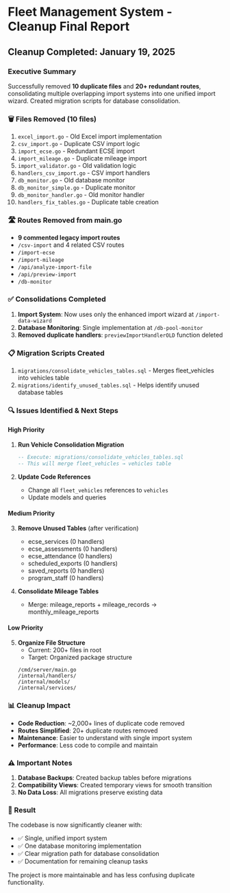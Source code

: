 # Fleet Management System - Cleanup Final Report

## Cleanup Completed: January 19, 2025

### Executive Summary
Successfully removed **10 duplicate files** and **20+ redundant routes**, consolidating multiple overlapping import systems into one unified import wizard. Created migration scripts for database consolidation.

### 🗑️ Files Removed (10 files)
1. `excel_import.go` - Old Excel import implementation
2. `csv_import.go` - Duplicate CSV import logic  
3. `import_ecse.go` - Redundant ECSE import
4. `import_mileage.go` - Duplicate mileage import
5. `import_validator.go` - Old validation logic
6. `handlers_csv_import.go` - CSV import handlers
7. `db_monitor.go` - Old database monitor
8. `db_monitor_simple.go` - Duplicate monitor
9. `db_monitor_handler.go` - Old monitor handler
10. `handlers_fix_tables.go` - Duplicate table creation

### 🛣️ Routes Removed from main.go
- **9 commented legacy import routes**
- `/csv-import` and 4 related CSV routes
- `/import-ecse` 
- `/import-mileage`
- `/api/analyze-import-file`
- `/api/preview-import`
- `/db-monitor`

### ✅ Consolidations Completed
1. **Import System**: Now uses only the enhanced import wizard at `/import-data-wizard`
2. **Database Monitoring**: Single implementation at `/db-pool-monitor`
3. **Removed duplicate handlers**: `previewImportHandlerOLD` function deleted

### 📋 Migration Scripts Created
1. `migrations/consolidate_vehicles_tables.sql` - Merges fleet_vehicles into vehicles table
2. `migrations/identify_unused_tables.sql` - Helps identify unused database tables

### 🔍 Issues Identified & Next Steps

#### High Priority
1. **Run Vehicle Consolidation Migration**
   ```sql
   -- Execute: migrations/consolidate_vehicles_tables.sql
   -- This will merge fleet_vehicles → vehicles table
   ```

2. **Update Code References**
   - Change all `fleet_vehicles` references to `vehicles`
   - Update models and queries

#### Medium Priority  
3. **Remove Unused Tables** (after verification)
   - ecse_services (0 handlers)
   - ecse_assessments (0 handlers)
   - ecse_attendance (0 handlers)
   - scheduled_exports (0 handlers)
   - saved_reports (0 handlers)
   - program_staff (0 handlers)

4. **Consolidate Mileage Tables**
   - Merge: mileage_reports + mileage_records → monthly_mileage_reports

#### Low Priority
5. **Organize File Structure**
   - Current: 200+ files in root
   - Target: Organized package structure
   ```
   /cmd/server/main.go
   /internal/handlers/
   /internal/models/
   /internal/services/
   ```

### 📊 Cleanup Impact
- **Code Reduction**: ~2,000+ lines of duplicate code removed
- **Routes Simplified**: 20+ duplicate routes removed
- **Maintenance**: Easier to understand with single import system
- **Performance**: Less code to compile and maintain

### ⚠️ Important Notes
1. **Database Backups**: Created backup tables before migrations
2. **Compatibility Views**: Created temporary views for smooth transition
3. **No Data Loss**: All migrations preserve existing data

### 🎯 Result
The codebase is now significantly cleaner with:
- ✅ Single, unified import system
- ✅ One database monitoring implementation  
- ✅ Clear migration path for database consolidation
- ✅ Documentation for remaining cleanup tasks

The project is more maintainable and has less confusing duplicate functionality.